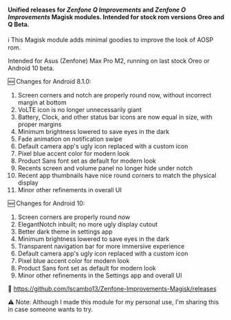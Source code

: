 #### Unified releases for <i>Zenfone Q Improvements</i> and <i>Zenfone O Improvements</i> Magisk modules. Intended for stock rom versions Oreo and Q Beta.

ℹ️ This Magisk module adds minimal goodies to improve the look of AOSP rom.

Intended for Asus (Zenfone) Max Pro M2, running on last stock Oreo or Android 10 beta.

🆕 Changes for Android 8.1.0:
1. Screen corners and notch are properly round now, without incorrect margin at bottom
2. VoLTE icon is no longer unnecessarily giant
3. Battery, Clock, and other status bar icons are now equal in size, with proper margins
4. Minimum brightness lowered to save eyes in the dark
5. Fade animation on notification swipe
6. Default camera app's ugly icon replaced with a custom icon
7. Pixel blue accent color for modern look
8. Product Sans font set as default for modern look
9. Recents screen and volume panel no longer hide under notch
10. Recent app thumbnails have nice round corners to match the physical display
11. Minor other refinements in overall UI

🆕 Changes for Android 10:
1. Screen corners are properly round now 
2. ElegantNotch inbuilt; no more ugly display cutout
3. Better dark theme in settings app
4. Minimum brightness lowered to save eyes in the dark
5. Transparent navigation bar for more immersive experience
6. Default camera app's ugly icon replaced with a custom icon
7. Pixel blue accent color for modern look
8. Product Sans font set as default for modern look
9. Minor other refinements in the Settings app and overall UI

🔽 https://github.com/lscambo13/Zenfone-Improvements-Magisk/releases

⚠️ Note: Although I made this module for my personal use, I'm sharing this in case someone wants to try.
